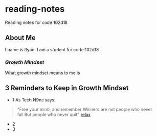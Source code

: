 # reading-notes
Reading notes for code 102d18

## About Me
I name is Ryan. I am a student for code 102d18

### *Growth Mindset*
What growth mindset means to me is

## 3 Reminders to Keep in Growth Mindset
- 1 As Tech N9ne says:
> "Free your mind, and remember
Winners are not people who never fail
But people who never quit"
[relax](riverbro.jpg)
- 2
- 3
